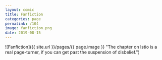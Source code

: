 ```yaml
---
layout: comic
title: Fanfiction
categories: page
permalink: /104
image: fanfiction.png
date: 2019-08-15
---
```


![Fanfiction]({{ site.url }}/pages/{{ page.image }} "The chapter on Istio is a real page-turner, if you can get past the suspension of disbelief.")
